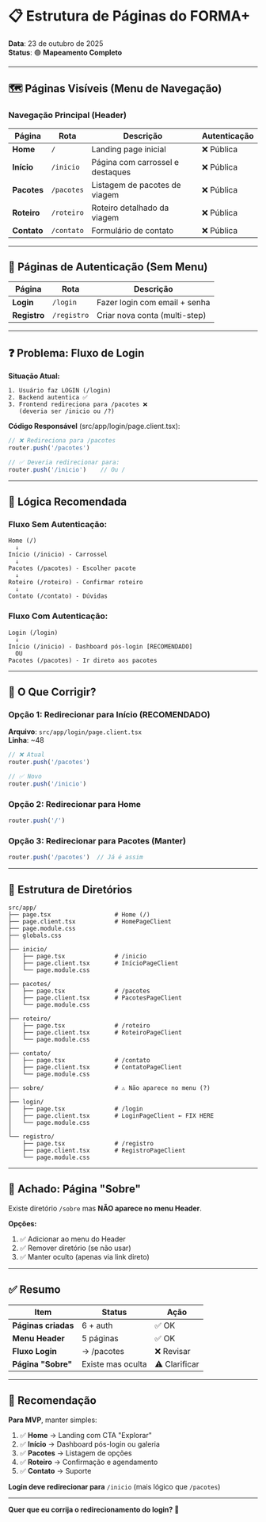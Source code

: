 # 📋 Estrutura de Páginas do FORMA+

**Data**: 23 de outubro de 2025  
**Status**: 🟢 **Mapeamento Completo**

---

## 🗺️ **Páginas Visíveis (Menu de Navegação)**

### Navegação Principal (Header)

| Página | Rota | Descrição | Autenticação |
|--------|------|-----------|--------------|
| **Home** | `/` | Landing page inicial | ❌ Pública |
| **Início** | `/inicio` | Página com carrossel e destaques | ❌ Pública |
| **Pacotes** | `/pacotes` | Listagem de pacotes de viagem | ❌ Pública |
| **Roteiro** | `/roteiro` | Roteiro detalhado da viagem | ❌ Pública |
| **Contato** | `/contato` | Formulário de contato | ❌ Pública |

---

## 🔐 **Páginas de Autenticação** (Sem Menu)

| Página | Rota | Descrição |
|--------|------|-----------|
| **Login** | `/login` | Fazer login com email + senha |
| **Registro** | `/registro` | Criar nova conta (multi-step) |

---

## ❓ **Problema: Fluxo de Login**

**Situação Atual:**
```
1. Usuário faz LOGIN (/login)
2. Backend autentica ✅
3. Frontend redireciona para /pacotes ❌
   (deveria ser /inicio ou /?)
```

**Código Responsável** (src/app/login/page.client.tsx):
```typescript
// ❌ Redireciona para /pacotes
router.push('/pacotes')

// ✅ Deveria redirecionar para:
router.push('/inicio')    // Ou /
```

---

## 🎯 **Lógica Recomendada**

### **Fluxo Sem Autenticação:**
```
Home (/) 
  ↓
Início (/inicio) - Carrossel
  ↓
Pacotes (/pacotes) - Escolher pacote
  ↓
Roteiro (/roteiro) - Confirmar roteiro
  ↓
Contato (/contato) - Dúvidas
```

### **Fluxo Com Autenticação:**
```
Login (/login)
  ↓
Início (/inicio) - Dashboard pós-login [RECOMENDADO]
  OU
Pacotes (/pacotes) - Ir direto aos pacotes
```

---

## 🔧 **O Que Corrigir?**

### **Opção 1: Redirecionar para Início** (RECOMENDADO)

**Arquivo**: `src/app/login/page.client.tsx`  
**Linha**: ~48

```typescript
// ❌ Atual
router.push('/pacotes')

// ✅ Novo
router.push('/inicio')
```

### **Opção 2: Redirecionar para Home**

```typescript
router.push('/')
```

### **Opção 3: Redirecionar para Pacotes** (Manter)

```typescript
router.push('/pacotes')  // Já é assim
```

---

## 📄 **Estrutura de Diretórios**

```
src/app/
├── page.tsx                  # Home (/)
├── page.client.tsx           # HomePageClient
├── page.module.css
├── globals.css
│
├── inicio/
│   ├── page.tsx              # /inicio
│   ├── page.client.tsx       # InícioPageClient
│   └── page.module.css
│
├── pacotes/
│   ├── page.tsx              # /pacotes
│   ├── page.client.tsx       # PacotesPageClient
│   └── page.module.css
│
├── roteiro/
│   ├── page.tsx              # /roteiro
│   ├── page.client.tsx       # RoteiroPageClient
│   └── page.module.css
│
├── contato/
│   ├── page.tsx              # /contato
│   ├── page.client.tsx       # ContatoPageClient
│   └── page.module.css
│
├── sobre/                    # ⚠️ Não aparece no menu (?)
│
├── login/
│   ├── page.tsx              # /login
│   ├── page.client.tsx       # LoginPageClient ← FIX HERE
│   └── page.module.css
│
└── registro/
    ├── page.tsx              # /registro
    ├── page.client.tsx       # RegistroPageClient
    └── page.module.css
```

---

## 🚨 **Achado: Página "Sobre"**

Existe diretório `/sobre` mas **NÃO aparece no menu Header**.

**Opções:**
1. ✅ Adicionar ao menu do Header
2. ✅ Remover diretório (se não usar)
3. ✅ Manter oculto (apenas via link direto)

---

## ✅ **Resumo**

| Item | Status | Ação |
|------|--------|------|
| **Páginas criadas** | 6 + auth | ✅ OK |
| **Menu Header** | 5 páginas | ✅ OK |
| **Fluxo Login** | → /pacotes | ❌ Revisar |
| **Página "Sobre"** | Existe mas oculta | ⚠️ Clarificar |

---

## 📝 **Recomendação**

**Para MVP**, manter simples:

1. ✅ **Home** → Landing com CTA "Explorar"
2. ✅ **Início** → Dashboard pós-login ou galeria
3. ✅ **Pacotes** → Listagem de opções
4. ✅ **Roteiro** → Confirmação e agendamento
5. ✅ **Contato** → Suporte

**Login deve redirecionar para** `/inicio` (mais lógico que `/pacotes`)

---

**Quer que eu corrija o redirecionamento do login? 🔧**
